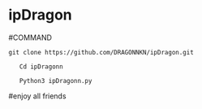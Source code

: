 # ipDragon
      
#COMMAND 
       

    git clone https://github.com/DRAGONNKN/ipDragon.git
     
       Cd ipDragonn
       
       Python3 ipDragonn.py
   

 
#enjoy all friends 
